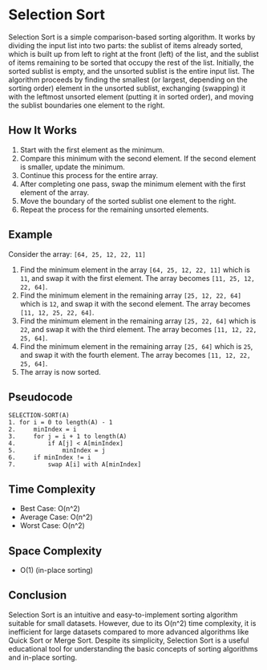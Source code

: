 # Selection Sort

Selection Sort is a simple comparison-based sorting algorithm. It works by dividing the input list into two parts: the sublist of items already sorted, which is built up from left to right at the front (left) of the list, and the sublist of items remaining to be sorted that occupy the rest of the list. Initially, the sorted sublist is empty, and the unsorted sublist is the entire input list. The algorithm proceeds by finding the smallest (or largest, depending on the sorting order) element in the unsorted sublist, exchanging (swapping) it with the leftmost unsorted element (putting it in sorted order), and moving the sublist boundaries one element to the right.

## How It Works

1. Start with the first element as the minimum.
2. Compare this minimum with the second element. If the second element is smaller, update the minimum.
3. Continue this process for the entire array.
4. After completing one pass, swap the minimum element with the first element of the array.
5. Move the boundary of the sorted sublist one element to the right.
6. Repeat the process for the remaining unsorted elements.

## Example

Consider the array: `[64, 25, 12, 22, 11]`

1. Find the minimum element in the array `[64, 25, 12, 22, 11]` which is `11`, and swap it with the first element. The array becomes `[11, 25, 12, 22, 64]`.
2. Find the minimum element in the remaining array `[25, 12, 22, 64]` which is `12`, and swap it with the second element. The array becomes `[11, 12, 25, 22, 64]`.
3. Find the minimum element in the remaining array `[25, 22, 64]` which is `22`, and swap it with the third element. The array becomes `[11, 12, 22, 25, 64]`.
4. Find the minimum element in the remaining array `[25, 64]` which is `25`, and swap it with the fourth element. The array becomes `[11, 12, 22, 25, 64]`.
5. The array is now sorted.

## Pseudocode

```
SELECTION-SORT(A)
1. for i = 0 to length(A) - 1
2.     minIndex = i
3.     for j = i + 1 to length(A)
4.         if A[j] < A[minIndex]
5.             minIndex = j
6.     if minIndex != i
7.         swap A[i] with A[minIndex]
```

## Time Complexity

- Best Case: O(n^2)
- Average Case: O(n^2)
- Worst Case: O(n^2)

## Space Complexity

- O(1) (in-place sorting)

## Conclusion

Selection Sort is an intuitive and easy-to-implement sorting algorithm suitable for small datasets. However, due to its O(n^2) time complexity, it is inefficient for large datasets compared to more advanced algorithms like Quick Sort or Merge Sort. Despite its simplicity, Selection Sort is a useful educational tool for understanding the basic concepts of sorting algorithms and in-place sorting.